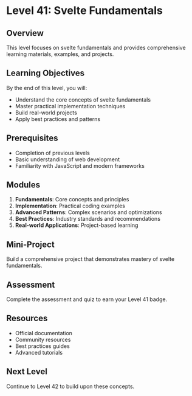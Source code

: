 # Level 41: Svelte Fundamentals

## Overview
This level focuses on svelte fundamentals and provides comprehensive learning materials, examples, and projects.

## Learning Objectives
By the end of this level, you will:
- Understand the core concepts of svelte fundamentals
- Master practical implementation techniques
- Build real-world projects
- Apply best practices and patterns

## Prerequisites
- Completion of previous levels
- Basic understanding of web development
- Familiarity with JavaScript and modern frameworks

## Modules
1. **Fundamentals**: Core concepts and principles
2. **Implementation**: Practical coding examples
3. **Advanced Patterns**: Complex scenarios and optimizations
4. **Best Practices**: Industry standards and recommendations
5. **Real-world Applications**: Project-based learning

## Mini-Project
Build a comprehensive project that demonstrates mastery of svelte fundamentals.

## Assessment
Complete the assessment and quiz to earn your Level 41 badge.

## Resources
- Official documentation
- Community resources
- Best practices guides
- Advanced tutorials

## Next Level
Continue to Level 42 to build upon these concepts.

